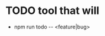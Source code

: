 # TODO tool that will

- npm run todo -- <feature|bug> <title> [<x.y.z>]
- let issueId = Will create a issue on githost, with "<feature|bug> title>"
- if <x.y.z> not present, then highest of x.y.z will be taken. A new branch vx.y.z-issueId will be created checkout from x.y.z
- git fetch origin vx.y.z-issueId
- if x.y.z not present in TODO.md, create a new section give date say 1 month from now, and add link in bottom
- based on feature|bug add this to x.y.z section of todo.md

